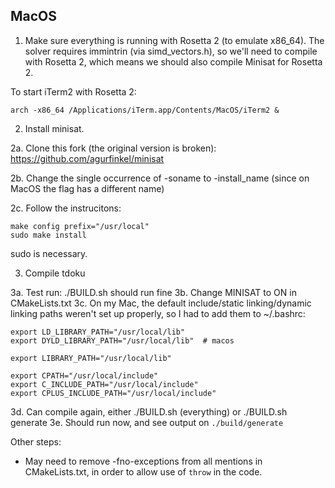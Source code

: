 
## MacOS

1. Make sure everything is running with Rosetta 2 (to emulate x86_64). 
The solver requires immintrin (via simd_vectors.h), so we'll need to compile
with Rosetta 2, which means we should also compile Minisat for Rosetta 2.

To start iTerm2 with Rosetta 2:

```
arch -x86_64 /Applications/iTerm.app/Contents/MacOS/iTerm2 &
```

2. Install minisat.

2a. Clone this fork (the original version is broken): https://github.com/agurfinkel/minisat

2b. Change the single occurrence of -soname to -install_name (since on MacOS the
flag has a different name)

2c. Follow the instrucitons:

```
make config prefix="/usr/local"
sudo make install
```

sudo is necessary.

3. Compile tdoku

3a. Test run: ./BUILD.sh should run fine
3b. Change MINISAT to ON in CMakeLists.txt
3c. On my Mac, the default include/static linking/dynamic linking paths weren't
set up properly, so I had to add them to ~/.bashrc:

```
export LD_LIBRARY_PATH="/usr/local/lib"
export DYLD_LIBRARY_PATH="/usr/local/lib"  # macos

export LIBRARY_PATH="/usr/local/lib"

export CPATH="/usr/local/include"
export C_INCLUDE_PATH="/usr/local/include"
export CPLUS_INCLUDE_PATH="/usr/local/include"
```

3d. Can compile again, either ./BUILD.sh (everything) or ./BUILD.sh generate
3e. Should run now, and see output on `./build/generate`

Other steps:

- May need to remove -fno-exceptions from all mentions in CMakeLists.txt, in
order to allow use of `throw` in the code.